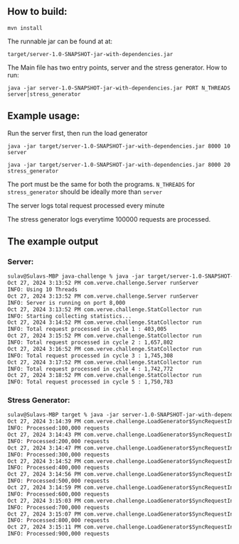 ## How to build:

`mvn install`

The runnable jar can be found at at:

`target/server-1.0-SNAPSHOT-jar-with-dependencies.jar`

The Main file has two entry points, server and the stress generator. How to run:
```
java -jar server-1.0-SNAPSHOT-jar-with-dependencies.jar PORT N_THREADS server|stress_generator
```

## Example usage:
Run the server first, then run the load generator
```
java -jar target/server-1.0-SNAPSHOT-jar-with-dependencies.jar 8000 10 server
```

```
java -jar target/server-1.0-SNAPSHOT-jar-with-dependencies.jar 8000 20 stress_generator
```

The port must be the same for both the programs. `N_THREADS` for `stress_generator` should be ideally more than `server`

The server logs total request processed every minute

The stress generator logs everytime 100000 requests are processed.


## The example output

### Server:
```dtd
sulav@Sulavs-MBP java-challenge % java -jar target/server-1.0-SNAPSHOT-jar-with-dependencies.jar 8000 10 server
Oct 27, 2024 3:13:52 PM com.verve.challenge.Server runServer
INFO: Using 10 Threads
Oct 27, 2024 3:13:52 PM com.verve.challenge.Server runServer
INFO: Server is running on port 8,000
Oct 27, 2024 3:13:52 PM com.verve.challenge.StatCollector run
INFO: Starting collecting statistics...
Oct 27, 2024 3:14:52 PM com.verve.challenge.StatCollector run
INFO: Total request processed in cycle 1 : 403,005
Oct 27, 2024 3:15:52 PM com.verve.challenge.StatCollector run
INFO: Total request processed in cycle 2 : 1,657,802
Oct 27, 2024 3:16:52 PM com.verve.challenge.StatCollector run
INFO: Total request processed in cycle 3 : 1,745,308
Oct 27, 2024 3:17:52 PM com.verve.challenge.StatCollector run
INFO: Total request processed in cycle 4 : 1,742,772
Oct 27, 2024 3:18:52 PM com.verve.challenge.StatCollector run
INFO: Total request processed in cycle 5 : 1,750,783

```
### Stress Generator:
```dtd
sulav@Sulavs-MBP target % java -jar server-1.0-SNAPSHOT-jar-with-dependencies.jar 8000 20 stress_generator
Oct 27, 2024 3:14:39 PM com.verve.challenge.LoadGenerator$SyncRequestInvoker run
INFO: Processed:100,000 requests
Oct 27, 2024 3:14:43 PM com.verve.challenge.LoadGenerator$SyncRequestInvoker run
INFO: Processed:200,000 requests
Oct 27, 2024 3:14:47 PM com.verve.challenge.LoadGenerator$SyncRequestInvoker run
INFO: Processed:300,000 requests
Oct 27, 2024 3:14:52 PM com.verve.challenge.LoadGenerator$SyncRequestInvoker run
INFO: Processed:400,000 requests
Oct 27, 2024 3:14:56 PM com.verve.challenge.LoadGenerator$SyncRequestInvoker run
INFO: Processed:500,000 requests
Oct 27, 2024 3:14:59 PM com.verve.challenge.LoadGenerator$SyncRequestInvoker run
INFO: Processed:600,000 requests
Oct 27, 2024 3:15:03 PM com.verve.challenge.LoadGenerator$SyncRequestInvoker run
INFO: Processed:700,000 requests
Oct 27, 2024 3:15:07 PM com.verve.challenge.LoadGenerator$SyncRequestInvoker run
INFO: Processed:800,000 requests
Oct 27, 2024 3:15:11 PM com.verve.challenge.LoadGenerator$SyncRequestInvoker run
INFO: Processed:900,000 requests
```